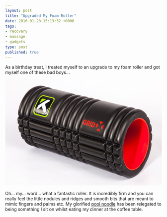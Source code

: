 ```yaml
---
layout: post
title: "Upgraded My Foam Roller"
date: 2016-01-28 15:13:32 +0000
tags:
- recovery
- massage
- gadgets
type: post
published: true
---
```


As a birthday treat, I treated myself to an upgrade to my foam roller and got myself one of these bad boys...

<img src="/assets/grid-x.jpg" width=600 height=343 class=center />

Oh... my... word...  what a fantastic roller.  It is incredibly firm and you can really feel the little nodules and ridges and smooth bits that are meant to mimic fingers and palms etc. My glorified [pool noodle](https://www.google.co.uk/search?q=pool+noodles&safe=strict&tbm=isch&tbo=u&source=univ&sa=X&ved=0ahUKEwj_-tqR5MzKAhWCShQKHTWtAT4QsAQIXg&biw=1280&bih=701&dpr=2) has been relegated to being something I sit on whilst eating my dinner at the coffee table.
